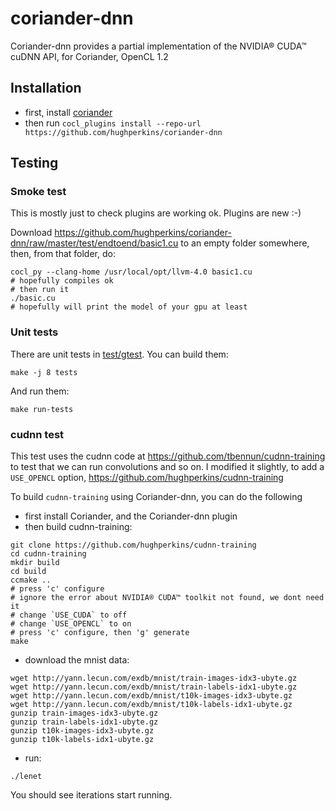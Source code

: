 # coriander-dnn

Coriander-dnn provides a partial implementation of the NVIDIA® CUDA™ cuDNN API, for Coriander, OpenCL 1.2

## Installation

- first, install [coriander](https://github.com/hughperkins/coriander)
- then run `cocl_plugins install --repo-url https://github.com/hughperkins/coriander-dnn`

## Testing

### Smoke test

This is mostly just to check plugins are working ok. Plugins are new :-)

Download https://github.com/hughperkins/coriander-dnn/raw/master/test/endtoend/basic1.cu to an empty folder somewhere, then,
from that folder, do:
```
cocl_py --clang-home /usr/local/opt/llvm-4.0 basic1.cu
# hopefully compiles ok
# then run it
./basic.cu
# hopefully will print the model of your gpu at least
```

### Unit tests

There are unit tests in [test/gtest](test/gtest).  You can build them:
```
make -j 8 tests
```
And run them:
```
make run-tests
```

### cudnn test

This test uses the cudnn code at https://github.com/tbennun/cudnn-training to test that we can run convolutions and so on.  I modified
it slightly, to add a `USE_OPENCL` option, https://github.com/hughperkins/cudnn-training

To build `cudnn-training` using Coriander-dnn, you can do the following
- first install Coriander, and the Coriander-dnn plugin
- then build cudnn-training:
```
git clone https://github.com/hughperkins/cudnn-training
cd cudnn-training
mkdir build
cd build
ccmake ..
# press 'c' configure
# ignore the error about NVIDIA® CUDA™ toolkit not found, we dont need it
# change `USE_CUDA` to off
# change `USE_OPENCL` to on
# press 'c' configure, then 'g' generate
make
```
- download the mnist data:
```
wget http://yann.lecun.com/exdb/mnist/train-images-idx3-ubyte.gz
wget http://yann.lecun.com/exdb/mnist/train-labels-idx1-ubyte.gz
wget http://yann.lecun.com/exdb/mnist/t10k-images-idx3-ubyte.gz
wget http://yann.lecun.com/exdb/mnist/t10k-labels-idx1-ubyte.gz
gunzip train-images-idx3-ubyte.gz
gunzip train-labels-idx1-ubyte.gz
gunzip t10k-images-idx3-ubyte.gz
gunzip t10k-labels-idx1-ubyte.gz
```
- run:
```
./lenet
```
You should see iterations start running.
